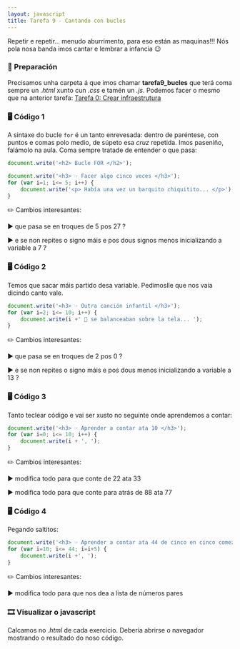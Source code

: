 ```yaml
---
layout: javascript
title: Tarefa 9 - Cantando con bucles
---
```

Repetir e repetir... menudo aburrimento, para eso están as maquinas!!! Nós pola nosa banda imos cantar e lembrar a infancia 😉

### 🧺 Preparación

Precisamos unha carpeta á que imos chamar **tarefa9_bucles** que terá coma sempre un *.html* xunto cun *.css* e tamén un *.js.* Podemos facer o mesmo que na anterior tarefa: [ Tarefa 0: Crear infraestrutura](../t0)


### 🖥 Código 1 

A sintaxe do bucle `for` é un tanto enrevesada: dentro de paréntese, con puntos e comas polo medio, de súpeto esa _cruz_ repetida. Imos paseniño, falámolo na aula. Coma sempre tratade de entender o que pasa:

```js
document.write('<h2> Bucle FOR </h2>');

document.write('<h3> ☞ Facer algo cinco veces </h3>');
for (var i=1; i<= 5; i++) {
	document.write('<p> Había una vez un barquito chiquitito... </p>');
}
```
 ✏️ Cambios interesantes: 

► que pasa se en troques de 5 pos 27 ?

► e se non repites o signo máis e pos dous signos menos inicializando a variable a 7 ?


### 🖥 Código 2

Temos que sacar máis partido desa variable. Pedímoslle que nos vaia dicindo canto vale.

```js
document.write('<h3> ☞ Outra canción infantil </h3>');
for (var i=2; i<= 10; i++) {
	document.write(i +' 🐘 se balanceaban sobre la tela... ');
}
```

✏️ Cambios interesantes: 

► que pasa se en troques de 2 pos 0 ?

► e se non repites o signo máis e pos dous menos inicializando a variable a 13 ?


### 🖥 Código 3
Tanto teclear código e vai ser xusto no seguinte onde aprendemos a contar:

```js
document.write('<h3> ☞ Aprender a contar ata 10 </h3>');
for (var i=0; i<= 10; i++) {
	document.write(i + ', ');
}
```

✏️ Cambios interesantes: 

► modifica todo para que conte de 22 ata 33

► modifica todo para que conte para atrás de 88 ata 77


### 🖥 Código 4

Pegando saltitos:

```js
document.write('<h3> ☞ Aprender a contar ata 44 de cinco en cinco comezando en 10 </h3>');
for (var i=10; i<= 44; i=i+5) {
	document.write(i +', ');
}
```
✏️ Cambios interesantes: 

► modifica todo para que nos dea a lista de números pares

### 🎞 Visualizar o javascript

Calcamos no *.html*  de cada exercicio. Debería abrirse o navegador mostrando o resultado do noso código.
